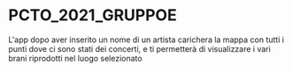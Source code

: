 # PCTO_2021_GRUPPOE

L'app dopo aver inserito un nome di un artista carichera la mappa con tutti i punti dove ci sono stati dei concerti, e ti permetterà di visualizzare i vari brani riprodotti nel luogo selezionato
